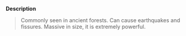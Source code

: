 **Description**
> Commonly seen in ancient forests. Can cause earthquakes and fissures. Massive in size, it is extremely powerful.